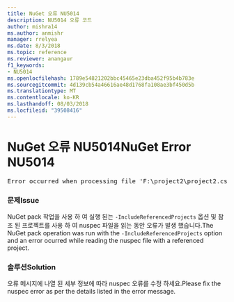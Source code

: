 ```yaml
---
title: NuGet 오류 NU5014
description: NU5014 오류 코드
author: mishra14
ms.author: anmishr
manager: rrelyea
ms.date: 8/3/2018
ms.topic: reference
ms.reviewer: anangaur
f1_keywords:
- NU5014
ms.openlocfilehash: 1789e54821202bbc45465e23dba452f95b4b783e
ms.sourcegitcommit: 4d139cb54a46616ae48d1768fa108ae3bf450d5b
ms.translationtype: MT
ms.contentlocale: ko-KR
ms.lasthandoff: 08/03/2018
ms.locfileid: "39508416"
---
```

# <a name="nuget-error-nu5014"></a><span data-ttu-id="151ef-103">NuGet 오류 NU5014</span><span class="sxs-lookup"><span data-stu-id="151ef-103">NuGet Error NU5014</span></span>
<pre>Error occurred when processing file 'F:\project2\project2.csproj': The 'id' start tag on line 4 position 10 does not match the end tag of 'ids'. Line 4, position 20.</pre>

### <a name="issue"></a><span data-ttu-id="151ef-104">문제</span><span class="sxs-lookup"><span data-stu-id="151ef-104">Issue</span></span>

<span data-ttu-id="151ef-105">NuGet pack 작업을 사용 하 여 실행 된는 `-IncludeReferencedProjects` 옵션 및 참조 된 프로젝트를 사용 하 여 nuspec 파일을 읽는 동안 오류가 발생 했습니다.</span><span class="sxs-lookup"><span data-stu-id="151ef-105">The NuGet pack operation was run with the `-IncludeReferencedProjects` option and an error ocurred while reading the nuspec file with a referenced project.</span></span>


### <a name="solution"></a><span data-ttu-id="151ef-106">솔루션</span><span class="sxs-lookup"><span data-stu-id="151ef-106">Solution</span></span>

<span data-ttu-id="151ef-107">오류 메시지에 나열 된 세부 정보에 따라 nuspec 오류를 수정 하세요.</span><span class="sxs-lookup"><span data-stu-id="151ef-107">Please fix the nuspec error as per the details listed in the error message.</span></span>

